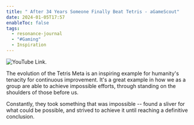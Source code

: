 ```yaml
---
title: " After 34 Years Someone Finally Beat Tetris - aGameScout"
date: 2024-01-05T17:57
enableToc: false
tags:
  - resonance-journal
  - "#Gaming"
  - Inspiration
---
```


![YouTube Link.](https://www.youtube.com/watch?v=GuJ5UuknsHU)

The evolution of the Tetris Meta is an inspiring example for humanity's tenacity for continuous improvement. It's a great example in how we as a group are able to achieve impossible efforts, through standing on the shoulders of those before us.  

Constantly, they took something that was impossible -- found a sliver for what could be possible, and strived to achieve it until reaching a definitive conclusion. 

